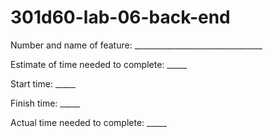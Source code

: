 # 301d60-lab-06-back-end

Number and name of feature: ________________________________

Estimate of time needed to complete: _____

Start time: _____

Finish time: _____

Actual time needed to complete: _____